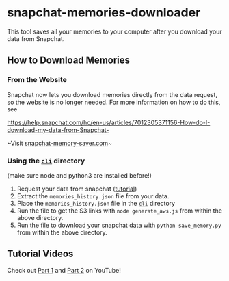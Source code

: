 # snapchat-memories-downloader
This tool saves all your memories to your computer after you download your data from Snapchat.

## How to Download Memories
### From the Website
Snapchat now lets you download memories directly from the data request, so the website is no longer needed. For more information on how to do this, see

https://help.snapchat.com/hc/en-us/articles/7012305371156-How-do-I-download-my-data-from-Snapchat-

~Visit [snapchat-memory-saver.com](https://www.snapchat-memory-saver.com/)~

### Using the [`cli`](https://github.com/evanugarte/snapchat-memories-downloader/tree/master/cli) directory
(make sure node and python3 are installed before!)
1. Request your data from snapchat ([tutorial](https://youtu.be/ipjvQt-ZCkA?t=52))
1. Extract the `memories_history.json` file from your data.
1. Place the `memories_history.json` file in the [`cli`](https://github.com/evanugarte/snapchat-memories-downloader/tree/master/cli) directory
1. Run the file to get the S3 links with `node generate_aws.js` from within the above directory.
1. Run the file to download your snapchat data with `python save_memory.py` from within the above directory.

## Tutorial Videos
Check out [Part 1](https://www.youtube.com/watch?v=NMZ-ClP3-ew) and [Part 2](https://www.youtube.com/watch?v=ZOiCIyJck_c) on YouTube!

